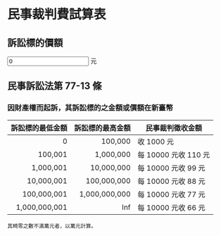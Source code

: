 #  民事裁判費試算表
## 訴訟標的價額

<input type="number" id="in" min="0" value="0" onchange="f()"> 元

##  民事訴訟法第 77-13 條
### 因財產權而起訴，其訴訟標的之金額或價額在新臺幣

訴訟標的最低金額|訴訟標的最高金額|民事裁判徵收金額
------------:|------------:|-
0            |      100,000|收  1000 元
100,001      |    1,000,000|每 10000 元收 110 元
1,000,001    |   10,000,000|每 10000 元收 99 元
10,000,001   |  100,000,000|每 10000 元收 88 元
100,000,001  |1,000,000,000|每 10000 元收 77 元
1,000,000,001|          Inf|每 10000 元收 66 元

    其畸零之數不滿萬元者，以萬元計算。

<script>
o1 = 1000 // 一審裁判費
o2 = 1500 // 二、三審裁判費
f=()=>alert(in.value)
</script>
